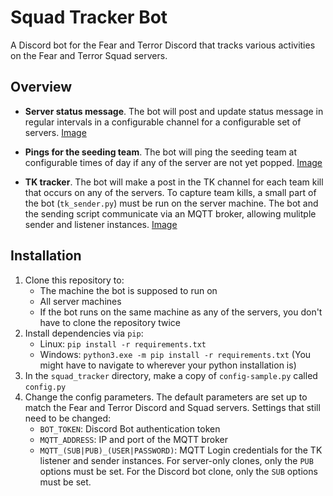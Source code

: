 # Squad Tracker Bot
A Discord bot for the Fear and Terror Discord that tracks various activities on
the Fear and Terror Squad servers.

## Overview
- **Server status message**.
The bot will post and update status message in regular intervals in a
configurable channel for a configurable set of servers.
[Image](images/server-status.png)

- **Pings for the seeding team**.
The bot will ping the seeding team at configurable times of day if any of the
server are not yet popped.
[Image](images/seeding.png)

- **TK tracker**.
The bot will make a post in the TK channel for each team kill that occurs on
any of the servers.
To capture team kills, a small part of the bot (`tk_sender.py`) must be run
on the server machine.
The bot and the sending script communicate via an MQTT broker, allowing
mulitple sender and listener instances.
[Image](images/tk.png)

## Installation
1. Clone this repository to:
    - The machine the bot is supposed to run on
    - All server machines
    - If the bot runs on the same machine as any of the servers, you don't have
      to clone the repository twice
2. Install dependencies via `pip`:
    - Linux: `pip install -r requirements.txt`
    - Windows: `python3.exe -m pip install -r requirements.txt`
      (You might have to navigate to wherever your python installation is)
3. In the `squad_tracker` directory, make a copy of `config-sample.py`
   called `config.py`
4. Change the config parameters.
   The default parameters are set up to match the Fear and Terror Discord and
   Squad servers.
   Settings that still need to be changed:
    - `BOT_TOKEN`: Discord Bot authentication token
    - `MQTT_ADDRESS`: IP and port of the MQTT broker
    - `MQTT_(SUB|PUB)_(USER|PASSWORD)`: MQTT Login credentials for the TK
      listener and sender instances.
      For server-only clones, only the `PUB` options must be set.
      For the Discord bot clone, only the `SUB` options must be set.
